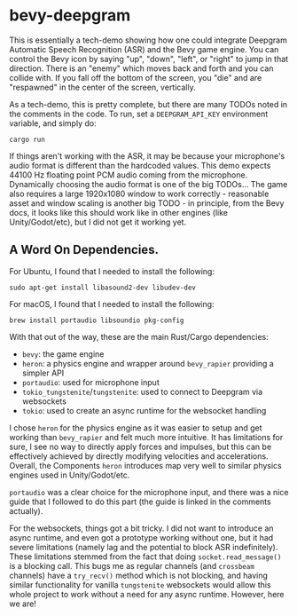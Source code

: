 # bevy-deepgram

This is essentially a tech-demo showing how one could integrate Deepgram Automatic Speech Recognition (ASR)
and the Bevy game engine. You can control the Bevy icon by saying "up", "down", "left", or "right" to jump
in that direction. There is an "enemy" which moves back and forth and you can collide with. If you fall
off the bottom of the screen, you "die" and are "respawned" in the center of the screen, vertically.

As a tech-demo, this is pretty complete, but there are many TODOs noted in the comments in the code. To run,
set a `DEEPGRAM_API_KEY` environment variable, and simply do:

```
cargo run
```

If things aren't working with the ASR, it may be because your microphone's audio format is different than the
hardcoded values. This demo expects 44100 Hz floating point PCM audio coming from the microphone. Dynamically
choosing the audio format is one of the big TODOs... The game also requires a large 1920x1080 window to work
correctly - reasonable asset and window scaling is another big TODO - in principle, from the Bevy docs, it
looks like this should work like in other engines (like Unity/Godot/etc), but I did not get it working yet.

## A Word On Dependencies.

For Ubuntu, I found that I needed to install the following:

```
sudo apt-get install libasound2-dev libudev-dev
```

For macOS, I found that I needed to install the following:

```
brew install portaudio libsoundio pkg-config
```

With that out of the way, these are the main Rust/Cargo dependencies:

* `bevy`: the game engine
* `heron`: a physics engine and wrapper around `bevy_rapier` providing a simpler API
* `portaudio`: used for microphone input
* `tokio_tungstenite`/`tungstenite`: used to connect to Deepgram via websockets
* `tokio`: used to create an async runtime for the websocket handling

I chose `heron` for the physics engine as it was easier to setup and get working than `bevy_rapier` and felt
much more intuitive. It has limitations for sure, I see no way to directly apply forces and impulses,
but this can be effectively achieved by directly modifying velocities and accelerations. Overall, the
Components `heron` introduces map very well to similar physics engines used in Unity/Godot/etc.

`portaudio` was a clear choice for the microphone input, and there was a nice guide that I followed
to do this part (the guide is linked in the comments actually).

For the websockets, things got a bit tricky. I did not want to introduce an async runtime, and
even got a prototype working without one, but it had severe limitations (namely lag and the potential
to block ASR indefinitely). These limitations stemmed from the fact that doing `socket.read_message()`
is a blocking call. This bugs me as regular channels (and `crossbeam` channels) have a `try_recv()`
method which is not blocking, and having similar functionality for vanilla `tungstenite` websockets
would allow this whole project to work without a need for any async runtime. However, here we are!
